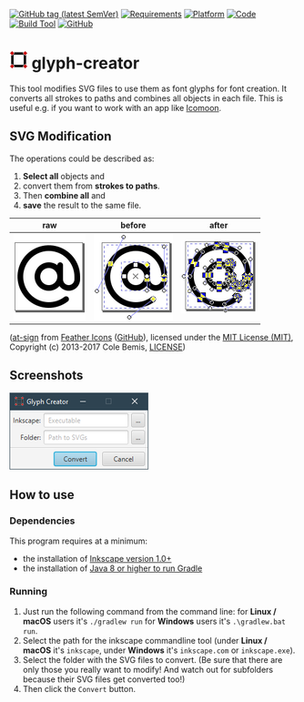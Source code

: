[![GitHub tag (latest SemVer)](https://img.shields.io/github/v/tag/ennoxhd/glyph-creator?label=version&sort=semver)](https://github.com/ennoxhd/glyph-creator/tags)
[![Requirements](https://img.shields.io/badge/requires-Inkscape%201.0%2B-blue)](https://inkscape.org/release/)
[![Platform](https://img.shields.io/badge/platform-win%20%7C%20lin%20%7C%20mac-lightgrey)](https://en.wikipedia.org/wiki/OpenJDK)
[![Code](https://img.shields.io/badge/code-Java%2015-orange)](https://jdk.java.net/15/)
[![Build Tool](https://img.shields.io/badge/build%20tool-Gradle%206.8.3-yellow)](https://gradle.org/releases/)
[![GitHub](https://img.shields.io/github/license/ennoxhd/glyph-creator)](https://opensource.org/licenses/MIT)

# ![](./doc/img/appicon_32x32.png) glyph-creator
This tool modifies SVG files to use them as font glyphs for font creation.
It converts all strokes to paths and combines all objects in each file.
This is useful e.g. if you want to work with an app like [Icomoon](https://icomoon.io/app/#/projects).

## SVG Modification
The operations could be described as:
1. **Select all** objects and
1. convert them from **strokes to paths**.
1. Then **combine all** and
1. **save** the result to the same file.

| raw                    | before                    | after                    |
| ---------------------- | ------------------------- | ------------------------ |
| ![](./doc/img/raw.png) | ![](./doc/img/before.png) | ![](./doc/img/after.png) |

([at-sign](https://github.com/feathericons/feather/blob/v4.28.0/icons/at-sign.svg)
from [Feather Icons](https://feathericons.com/)
([GitHub](https://github.com/feathericons/feather)),
licensed under the [MIT License (MIT)](https://opensource.org/licenses/MIT),
Copyright (c) 2013-2017 Cole Bemis,
[LICENSE](https://github.com/feathericons/feather/blob/master/LICENSE))

## Screenshots
![](./doc/img/glyph_creator_1.png)

## How to use

### Dependencies
This program requires at a minimum:
- the installation of [Inkscape version 1.0+](https://inkscape.org/release/)
- the installation of [Java 8 or higher to run Gradle](https://docs.gradle.org/current/userguide/installation.html#sec:prerequisites)

### Running
1. Just run the following command from the command line:
for **Linux / macOS** users it's `./gradlew run` for **Windows** users it's `.\gradlew.bat run`.
2. Select the path for the inkscape commandline tool
(under **Linux / macOS** it's `inkscape`, under **Windows** it's `inkscape.com` or `inkscape.exe`).
3. Select the folder with the SVG files to convert.
(Be sure that there are only those you really want to modify! And watch out for subfolders because their SVG files get converted too!)
4. Then click the `Convert` button.
